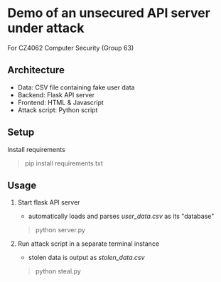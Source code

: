 # Demo of an unsecured API server under attack
For CZ4062 Computer Security (Group 63)

## Architecture
- Data: CSV file containing fake user data
- Backend: Flask API server
- Frontend: HTML & Javascript
- Attack script: Python script

## Setup
Install requirements
> pip install requirements.txt

## Usage
1. Start flask API server
    - automatically loads and parses _user_data.csv_ as its "database"
    > python server.py

2. Run attack script in a separate terminal instance
    - stolen data is output as _stolen_data.csv_
    > python steal.py
